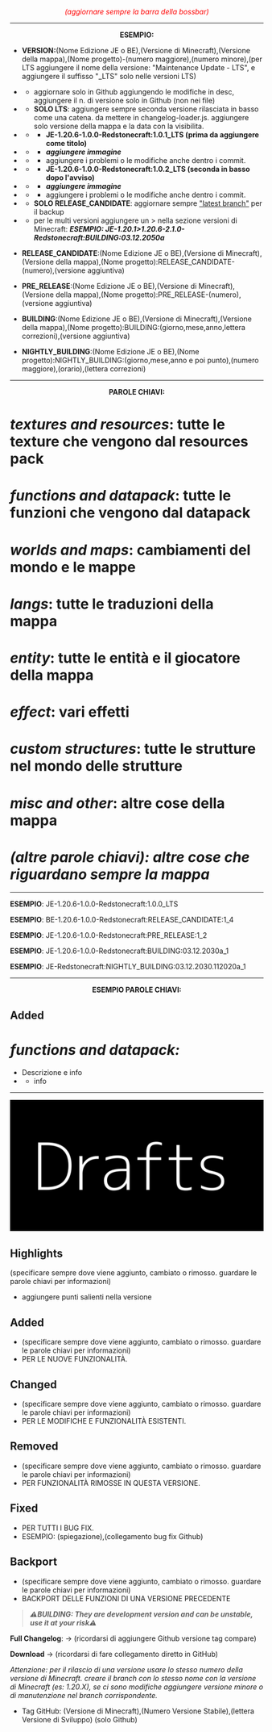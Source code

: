 _<font color="red"><center>(aggiornare sempre la barra della bossbar)</center>_</font>

------------

**<center>ESEMPIO:</center>**


- **VERSION:**(Nome Edizione JE o BE),(Versione di Minecraft),(Versione della mappa),(Nome progetto)-(numero maggiore),(numero minore),(per LTS aggiungere il nome della versione: "Maintenance Update - LTS", e aggiungere il suffisso "_LTS" solo nelle versioni LTS)
- - aggiornare solo in Github aggiungendo le modifiche in desc, aggiungere il n. di versione solo in Github (non nei file)

- - **SOLO LTS**: aggiungere sempre seconda versione rilasciata in basso come una catena. da mettere in changelog-loader.js. aggiungere solo versione della mappa e la data con la visibilita.

- - - **JE-1.20.6-1.0.0-Redstonecraft:1.0.1_LTS (prima da aggiungere come titolo)**

- - - **_aggiungere immagine_**

- - - aggiungere i problemi o le modifiche anche dentro i commit.

- - - **JE-1.20.6-1.0.0-Redstonecraft:1.0.2_LTS (seconda in basso dopo l'avviso)**

- - - **_aggiungere immagine_**
- - - aggiungere i problemi o le modifiche anche dentro i commit.

- - **SOLO RELEASE_CANDIDATE**: aggiornare sempre <ins>"latest branch"</ins> per il backup

- - per le multi versioni aggiungere un > nella sezione versioni di Minecraft: **_ESEMPIO: JE-1.20.1>1.20.6-2.1.0-Redstonecraft:BUILDING:03.12.2050a_**


- **RELEASE_CANDIDATE**:(Nome Edizione JE o BE),(Versione di Minecraft),(Versione della mappa),(Nome progetto):RELEASE_CANDIDATE-(numero),(versione aggiuntiva)


- **PRE_RELEASE**:(Nome Edizione JE o BE),(Versione di Minecraft),(Versione della mappa),(Nome progetto):PRE_RELEASE-(numero),(versione aggiuntiva)


- **BUILDING**:(Nome Edizione JE o BE),(Versione di Minecraft),(Versione della mappa),(Nome progetto):BUILDING:(giorno,mese,anno,lettera correzioni),(versione aggiuntiva)


- **NIGHTLY_BUILDING**:(Nome Edizione JE o BE),(Nome progetto):NIGHTLY_BUILDING:(giorno,mese,anno e poi punto),(numero maggiore),(orario),(lettera correzioni)


---------

**<center>PAROLE CHIAVI:</center>**

# _textures and resources_: tutte le texture che vengono dal resources pack

# _functions and datapack_: tutte le funzioni che vengono dal datapack

# _worlds and maps_: cambiamenti del mondo e le mappe

# _langs_: tutte le traduzioni della mappa

# _entity_: tutte le entità e il giocatore della mappa

# _effect_: vari effetti

# _custom structures_: tutte le strutture nel mondo delle strutture

# _misc and other_: altre cose della mappa

# _**(altre parole chiavi): altre cose che riguardano sempre la mappa**_

----------

**ESEMPIO**: JE-1.20.6-1.0.0-Redstonecraft:1.0.0_LTS

**ESEMPIO**: BE-1.20.6-1.0.0-Redstonecraft:RELEASE_CANDIDATE:1_4

**ESEMPIO**: JE-1.20.6-1.0.0-Redstonecraft:PRE_RELEASE:1_2

**ESEMPIO**: JE-1.20.6-1.0.0-Redstonecraft:BUILDING:03.12.2030a_1

**ESEMPIO**: JE-Redstonecraft:NIGHTLY_BUILDING:03.12.2030.112020a_1

-----------

**<center>ESEMPIO PAROLE CHIAVI:</center>**

## Added

# _functions and datapack:_

- Descrizione e info
- - info

-----------

**![Mettere Immagine Versione dentro la cartella](images/drafts/draft.png)**


## Highlights

(specificare sempre dove viene aggiunto, cambiato o rimosso. guardare le parole chiavi per informazioni)
- aggiungere punti salienti nella versione


## Added

- (specificare sempre dove viene aggiunto, cambiato o rimosso. guardare le parole chiavi per informazioni)
- PER LE NUOVE FUNZIONALITÀ.


## Changed


- (specificare sempre dove viene aggiunto, cambiato o rimosso. guardare le parole chiavi per informazioni)
- PER LE MODIFICHE E FUNZIONALITÀ ESISTENTI.


## Removed


- (specificare sempre dove viene aggiunto, cambiato o rimosso. guardare le parole chiavi per informazioni)
- PER FUNZIONALITÀ RIMOSSE IN QUESTA VERSIONE.


## Fixed


- PER TUTTI I BUG FIX.
- ESEMPIO: (spiegazione),(collegamento bug fix Github)


## Backport


- (specificare sempre dove viene aggiunto, cambiato o rimosso. guardare le parole chiavi per informazioni)
- BACKPORT DELLE FUNZIONI DI UNA VERSIONE PRECEDENTE


> _**⚠️BUILDING: They are development version and can be unstable, use it at your risk⚠️**_

**Full Changelog**: -> (ricordarsi di aggiungere Github versione tag compare)

**Download** -> (ricordarsi di fare collegamento diretto in GitHub)

_Attenzione: per il rilascio di una versione usare lo stesso numero della versione di Minecraft. creare il branch con lo stesso nome con la versione di Minecraft (es: 1.20.X), se ci sono modifiche aggiungere versione minore o di manutenzione nel branch corrispondente._

- Tag GitHub: (Versione di Minecraft),(Numero Versione Stabile),(lettera Versione di Sviluppo) (solo Github)